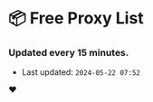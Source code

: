 # :package: Free Proxy List
### Updated every 15 minutes.

- Last updated: `2024-05-22 07:52`

:heart:

